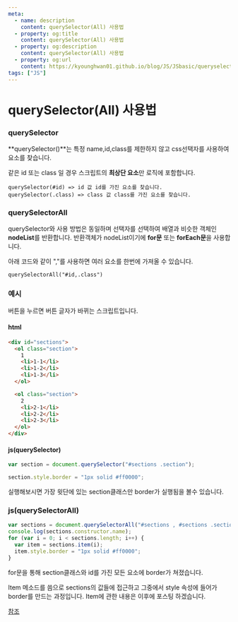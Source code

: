 ```yaml
---
meta:
  - name: description
    content: querySelector(All) 사용법
  - property: og:title
    content: querySelector(All) 사용법
  - property: og:description
    content: querySelector(All) 사용법
  - property: og:url
    content: https://kyounghwan01.github.io/blog/JS/JSbasic/queryselector/
tags: ["JS"]
---
```


# querySelector(All) 사용법

### querySelector

**querySelector()**는 특정 name,id,class를 제한하지 않고 css선택자를 사용하여 요소를 찾습니다.

같은 id 또는 class 일 경우 스크립트의 **최상단 요소**만 로직에 포함합니다.

```
querySelector(#id) => id 값 id를 가진 요소를 찾습니다.
querySelector(.class) => class 값 class를 가진 요소를 찾습니다.
```

### querySelectorAll

querySelector와 사용 방법은 동일하며 선택자를 선택하여 배열과 비슷한 객체인 **nodeList**를 반환합니다. 반환객체가 nodeList이기에 **for문** 또는 **forEach문**을 사용합니다.

아래 코드와 같이 ","를 사용하면 여러 요소를 한번에 가져올 수 있습니다.

```
querySelectorAll("#id,.class")
```

### 예시

버튼을 누르면 버튼 글자가 바뀌는 스크립트입니다.

#### html

```html
<div id="sections">
  <ol class="section">
    1
    <li>1-1</li>
    <li>1-2</li>
    <li>1-3</li>
  </ol>

  <ol class="section">
    2
    <li>2-1</li>
    <li>2-2</li>
    <li>2-3</li>
  </ol>
</div>
```

#### js(querySelector)

```js
var section = document.querySelector("#sections .section");

section.style.border = "1px solid #ff0000";
```

실행해보시면 가장 윗단에 있는 section클래스만 border가 실행됨을 볼수 있습니다.

### js(querySelectorAll)

```js
var sections = document.querySelectorAll("#sections , #sections .section");
console.log(sections.constructor.name);
for (var i = 0; i < sections.length; i++) {
  var item = sections.item(i);
  item.style.border = "1px solid #ff0000";
}
```

for문을 통해 section클래스와 id를 가진 모든 요소에 border가 쳐졌습니다.

Item 메소드를 씀으로 sections의 값들에 접근하고 그중에서 style 속성에 들어가 border를 만드는 과정입니다. Item에 관한 내용은 이후에 포스팅 하겠습니다.

[참조](https://www.w3schools.com/jsref/met_nodelist_item.asp)

<Disqus />
